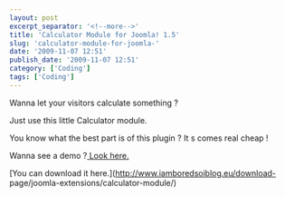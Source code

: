 ```yaml
---
layout: post
excerpt_separator: '<!--more-->'
title: 'Calculator Module for Joomla! 1.5'
slug: 'calculator-module-for-joomla-'
date: '2009-11-07 12:51'
publish_date: '2009-11-07 12:51'
category: ['Coding']
tags: ['Coding']
---
```

Wanna let your visitors calculate something ?  
  
Just use this little Calculator module.  
  
  
  
You know what the best part is of this plugin ? It s comes real cheap !  
  
Wanna see a demo ?[ Look
here.](http://demos.gebruikmaar.nl/joomla/index.php/extensions/modules/calculator.html)  
  
[You can download it here.](http://www.iamboredsoiblog.eu/download-
page/joomla-extensions/calculator-module/)

